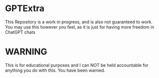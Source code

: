 # GPTExtra
This Repository is a work in progress, and is also not guaranteed to work.
You may use this however you feel, as it is just for having more freedom in ChatGPT chats
# WARNING
This is for educational purposes and I can NOT be held accountable for anything you do with this. You have been warned.
